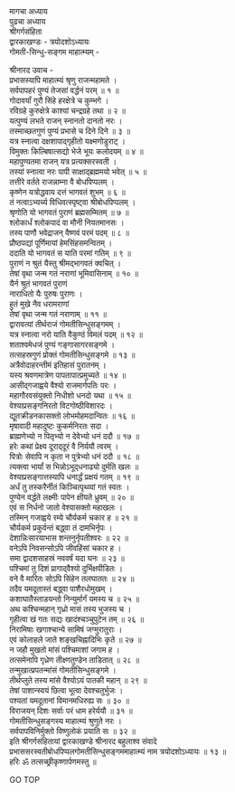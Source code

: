 मागचा अध्याय  
पुढचा अध्याय  
श्रीगर्गसंहिता  
द्वारकाखण्डः - त्रयोदशोऽध्यायः  
गोमती-सिन्धु-सङ्गम माहात्म्यम् -  
  
श्रीनारद उवाच -  
प्रभासस्यापि माहात्म्यं श्रृणु राजन्महामते ।  
सर्वपापहरं पुण्यं तेजसां वर्द्धनं परम् ॥ १ ॥  
गोदावर्यां गुरौ सिंहे हरक्षेत्रे च कुम्भगे ।  
रविग्रहे कुरुक्षेत्रे काश्यां चन्द्रग्रहे तथा ॥ २ ॥  
यत्पुण्यं लभते राजन् स्नानतो दानतो नरः ।  
तस्माच्छतगुणं पुण्यं प्रभासे च दिने दिने ॥ ३ ॥  
यत्र स्नात्वा दक्षशापाद्‌गृहीतो यक्ष्मणोडुराट् ।  
विमुक्तः किल्बिषात्सद्यो भेजे भूयः कलोदयम् ॥ ४ ॥  
महापुण्यतमा राजन् यत्र प्रत्यक्सरस्वती ।  
तस्यां स्नात्वा नरः पापी साक्षाद्ब्रह्ममयो भवेत् ॥ ५ ॥  
तत्तीरे वर्तते राजन्नाम्ना वै बोधपिप्पलम् ।  
कृष्णेन यत्रोद्धवाय दत्तं भागवतं शुभम् ॥ ६ ॥  
तं नत्वाऽभ्यर्च्य विधिवत्स्पृष्ट्वा श्रीबोधपिप्पलम् ।  
श्रृणोति यो भागवतं पुराणं ब्रह्मसम्मितम् ॥ ७ ॥  
श्लोकार्धं श्लोकपादं वा मौनी नियतमानसः ।  
तस्य पाणौ भवेद्राजन् वैष्णवं परमं पदम् ॥ ८ ॥  
प्रौष्ठपद्यां पूर्णिमायां हेमसिंहसमन्वितम् ।  
ददाति यो भागवतं स याति परमां गतिम् ॥ ९ ॥  
पुराणं न श्रुतं यैस्तु श्रीमद्‌भागवतं क्वचित् ।  
तेषां वृथा जन्म गतं नराणां भूमिवासिनाम् ॥ १० ॥  
यैर्न श्रुतं भागवतं पुराणं  
     नाराधितो यैः पुरुषः पुराणः ।  
हुतं मुखे नैव धरामराणां  
     तेषां वृथा जन्म गतं नराणाम् ॥ ११ ॥  
द्वारावत्यां तीर्थराजं गोमतीसिन्धुसङ्गमम् ।  
यत्र स्नात्वा नरो याति वैकुण्ठं विमलं पदम् ॥ १२ ॥  
शताश्वमेधजं पुण्यं गङ्गासागरसङ्गमे ।  
तत्सहस्रगुणं प्रोक्तं गोमतीसिन्धुसङ्गमे ॥ १३ ॥  
अत्रैवोदाहरन्तीमं इतिहासं पुरातनम् ।  
यस्य श्रवणमात्रेण पापतापात्प्रमुच्यते ॥ १४ ॥  
आसीद्‌गजाह्वये वैश्यो राजमार्गपतिः परः ।  
महागौरवसंयुक्तो निधीशो धनदो यथा ॥ १५ ॥  
वेश्याप्रसङ्गनिरतो विटगोष्ठीविशारदः ।  
द्यूतक्रीडनकासक्तो लोभमोहमदान्वितः ॥ १६ ॥  
मृषावादी महादुष्टः कुकर्मनिरतः सदा ।  
ब्राह्मणेभ्यो न पितृभ्यो न देवेभ्यो धनं ददौ ॥ १७ ॥  
हरेः कथां प्रेक्ष्य दूराद्‌दूरं वै निर्ययौ त्वरम् ।  
पित्रोः सेवापि न कृता न पुत्रेभ्यो धनं ददौ ॥ १८ ॥  
त्यक्त्वा भार्यां स भिन्नोऽभू‌द्‌धनाढ्यो दुर्मति खलः ॥  
वेश्याप्रसङ्गात्तस्यापि धनार्द्धं प्रक्षयं गतम् ॥ १९ ॥  
अर्धं तु तस्करैर्नीतं किञ्चित्पृथ्व्यां गतं स्वतः ।  
पुण्येन वर्द्धते लक्ष्मीः पापेन क्षीयते ध्रुवम् ॥ २० ॥  
एवं स निर्धनो जातो वेश्यासक्तो महाखलः ।  
तस्मिन् गजाह्वये रम्ये चौर्यकर्म चकार ह ॥ २१ ॥  
चौर्यकर्म प्रकुर्वन्तं बद्ध्वा तं दामभिर्नृपः ।  
देशान्निःसारयाभास शन्तनुर्नृपतीश्वरः ॥ २२ ॥  
वनेऽपि निवसन्सोऽपि जीवहिंसां चकार ह ।  
समा द्वादशसाहस्रं नववर्षं यदा घनः ॥ २३ ॥  
पश्चिमां तु दिशं प्रागाद्‌वैश्यो दुर्भिक्षपीडितः ।  
वने वै मारितः सोऽपि सिंहेन तलघाततः ॥ २४ ॥  
तदैव यमदूतास्तं बद्ध्वा पाशैरधोमुखम् ।  
कशाघातैस्ताडयन्तो निन्युर्मार्गं यमस्य च ॥ २५ ॥  
अथ कश्चिन्महान् गृध्रो मासं तस्य भुजस्य च ।  
गृहीत्वा खं गतः सद्यः खादंश्चञ्चुपुटेन तम् ॥ २६ ॥  
निरामिषाः खगाश्चान्ये सामिषं जग्मुरातुराः ।  
एवं कोलाहले जाते शङ्खचिह्नादिभिः कृते ॥ २७ ॥  
न जहौ मुखतो मांसं पश्चिमाशां जगाम ह ।  
तत्समेनापि गृध्रेण तीक्ष्णतुण्डेन ताडितात् ॥ २८ ॥  
तन्मुखात्प्रपतन्मांसं गोमतीसिन्धुसङ्गमे ।  
तीर्थप्लुते तस्य मांसे वैश्योऽयं पातकी महान् ॥ २९ ॥  
तेषां पाशान्स्वयं छित्वा भूत्वा देवश्चतुर्भुजः ।  
पश्यतां यमदूतानां विमानमधिरुह्य सः ॥ ३० ॥  
विराजयन् दिशः सर्वाः परं धाम हरेर्ययौ ॥ ३१ ॥  
गोमतीसिन्धुसङ्गस्य माहात्म्यं श्रुणुते नरः ।  
सर्वपापविनिर्मुक्तो विष्णुलोकं प्रयाति सः ॥ ३२ ॥  
इति श्रीगर्गसंहितायां द्वारकाखण्डे श्रीनारद बहुलाश्व संवादे  
प्रभाससरस्वतीबोधपिप्पलगोमतीसिन्धुसङ्गममाहात्म्यं नाम त्रयोदशोऽध्यायः ॥ १३ ॥  
हरिः ॐ तत्सच्छ्रीकृष्णार्पणमस्तु ॥  
  
GO TOP
